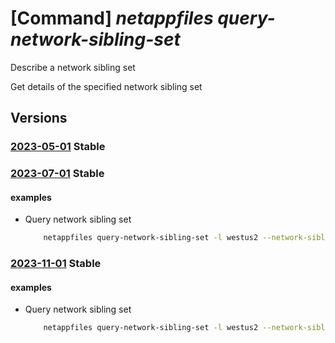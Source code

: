 # [Command] _netappfiles query-network-sibling-set_

Describe a network sibling set

Get details of the specified network sibling set

## Versions

### [2023-05-01](/Resources/mgmt-plane/L3N1YnNjcmlwdGlvbnMve30vcHJvdmlkZXJzL21pY3Jvc29mdC5uZXRhcHAvbG9jYXRpb25zL3t9L3F1ZXJ5bmV0d29ya3NpYmxpbmdzZXQ=/2023-05-01.xml) **Stable**

<!-- mgmt-plane /subscriptions/{}/providers/microsoft.netapp/locations/{}/querynetworksiblingset 2023-05-01 -->

### [2023-07-01](/Resources/mgmt-plane/L3N1YnNjcmlwdGlvbnMve30vcHJvdmlkZXJzL21pY3Jvc29mdC5uZXRhcHAvbG9jYXRpb25zL3t9L3F1ZXJ5bmV0d29ya3NpYmxpbmdzZXQ=/2023-07-01.xml) **Stable**

<!-- mgmt-plane /subscriptions/{}/providers/microsoft.netapp/locations/{}/querynetworksiblingset 2023-07-01 -->

#### examples

- Query network sibling set
    ```bash
        netappfiles query-network-sibling-set -l westus2 --network-sibling-set-id {SIBLIING_SET_ID} --subnet-id {SUBNET_ID}
    ```

### [2023-11-01](/Resources/mgmt-plane/L3N1YnNjcmlwdGlvbnMve30vcHJvdmlkZXJzL21pY3Jvc29mdC5uZXRhcHAvbG9jYXRpb25zL3t9L3F1ZXJ5bmV0d29ya3NpYmxpbmdzZXQ=/2023-11-01.xml) **Stable**

<!-- mgmt-plane /subscriptions/{}/providers/microsoft.netapp/locations/{}/querynetworksiblingset 2023-11-01 -->

#### examples

- Query network sibling set
    ```bash
        netappfiles query-network-sibling-set -l westus2 --network-sibling-set-id {SIBLIING_SET_ID} --subnet-id {SUBNET_ID}
    ```
